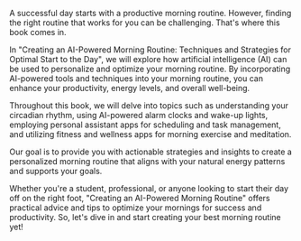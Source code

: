 

A successful day starts with a productive morning routine. However, finding the right routine that works for you can be challenging. That's where this book comes in.

In "Creating an AI-Powered Morning Routine: Techniques and Strategies for Optimal Start to the Day", we will explore how artificial intelligence (AI) can be used to personalize and optimize your morning routine. By incorporating AI-powered tools and techniques into your morning routine, you can enhance your productivity, energy levels, and overall well-being.

Throughout this book, we will delve into topics such as understanding your circadian rhythm, using AI-powered alarm clocks and wake-up lights, employing personal assistant apps for scheduling and task management, and utilizing fitness and wellness apps for morning exercise and meditation.

Our goal is to provide you with actionable strategies and insights to create a personalized morning routine that aligns with your natural energy patterns and supports your goals.

Whether you're a student, professional, or anyone looking to start their day off on the right foot, "Creating an AI-Powered Morning Routine" offers practical advice and tips to optimize your mornings for success and productivity. So, let's dive in and start creating your best morning routine yet!
